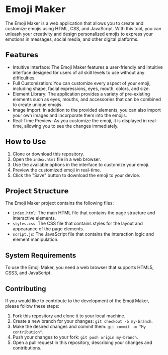 # 𝗘𝗺𝗼𝗷𝗶 𝗠𝗮𝗸𝗲𝗿

The Emoji Maker is a web application that allows you to create and customize emojis using HTML, CSS, and JavaScript. With this tool, you can unleash your creativity and design personalized emojis to express your emotions in messages, social media, and other digital platforms.

## 𝗙𝗲𝗮𝘁𝘂𝗿𝗲𝘀

- Intuitive Interface: The Emoji Maker features a user-friendly and intuitive interface designed for users of all skill levels to use without any difficulties.
- Full Customization: You can customize every aspect of your emoji, including shape, facial expressions, eyes, mouth, colors, and size.
- Element Library: The application provides a variety of pre-existing elements such as eyes, mouths, and accessories that can be combined to create unique emojis.
- Image Import: In addition to the provided elements, you can also import your own images and incorporate them into the emojis.
- Real-Time Preview: As you customize the emoji, it is displayed in real-time, allowing you to see the changes immediately.

## 𝗛𝗼𝘄 𝘁𝗼 𝗨𝘀𝗲

1. Clone or download this repository.
2. Open the `index.html` file in a web browser.
3. Use the available options in the interface to customize your emoji.
4. Preview the customized emoji in real-time.
5. Click the "Save" button to download the emoji to your device.

## 𝗣𝗿𝗼𝗷𝗲𝗰𝘁 𝗦𝘁𝗿𝘂𝗰𝘁𝘂𝗿𝗲

The Emoji Maker project contains the following files:

- `index.html`: The main HTML file that contains the page structure and interactive elements.
- `styles.css`: The CSS file that contains styles for the layout and appearance of the page elements.
- `script.js`: The JavaScript file that contains the interaction logic and element manipulation.

## System Requirements

To use the Emoji Maker, you need a web browser that supports HTML5, CSS3, and JavaScript.

## Contributing

If you would like to contribute to the development of the Emoji Maker, please follow these steps:

1. Fork this repository and clone it to your local machine.
2. Create a new branch for your changes: `git checkout -b my-branch`.
3. Make the desired changes and commit them: `git commit -m "My contribution"`.
4. Push your changes to your fork: `git push origin my-branch`.
5. Open a pull request in this repository, describing your changes and contributions.



